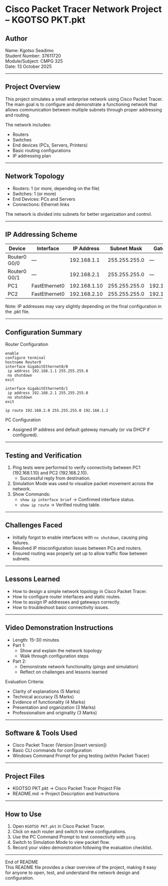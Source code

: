# Cisco Packet Tracer Network Project – KGOTSO PKT.pkt

## Author
Name: Kgotso Seadimo  
Student Number: 37611720  
Module/Subject: CMPG 325  
Date: 13 October 2025

---

## Project Overview
This project simulates a small enterprise network using Cisco Packet Tracer.  
The main goal is to configure and demonstrate a functioning network that allows communication between multiple subnets through proper addressing and routing.

The network includes:
- Routers
- Switches
- End devices (PCs, Servers, Printers)
- Basic routing configurations
- IP addressing plan

---

## Network Topology
- Routers: 1 (or more, depending on the file)
- Switches: 1 (or more)
- End Devices: PCs and Servers
- Connections: Ethernet links

The network is divided into subnets for better organization and control.

---

## IP Addressing Scheme

| Device         | Interface         | IP Address        | Subnet Mask        | Gateway          |
|----------------|-------------------|-------------------|--------------------|------------------|
| Router0 G0/0   | —                 | 192.168.1.1       | 255.255.255.0      | —                |
| Router0 G0/1   | —                 | 192.168.2.1       | 255.255.255.0      | —                |
| PC1            | FastEthernet0     | 192.168.1.10      | 255.255.255.0      | 192.168.1.1      |
| PC2            | FastEthernet0     | 192.168.2.10      | 255.255.255.0      | 192.168.2.1      |

Note: IP addresses may vary slightly depending on the final configuration in the .pkt file.

---

## Configuration Summary

Router Configuration
```
enable
configure terminal
hostname Router0
interface GigabitEthernet0/0
 ip address 192.168.1.1 255.255.255.0
 no shutdown
exit

interface GigabitEthernet0/1
 ip address 192.168.2.1 255.255.255.0
 no shutdown
exit

ip route 192.168.2.0 255.255.255.0 192.168.1.2
```

PC Configuration
- Assigned IP address and default gateway manually (or via DHCP if configured).

---

## Testing and Verification
1. Ping tests were performed to verify connectivity between PC1 (192.168.1.10) and PC2 (192.168.2.10).  
   - Successful reply from destination.
2. Simulation Mode was used to visualize packet movement across the network.
3. Show Commands:
   - `show ip interface brief` → Confirmed interface status.  
   - `show ip route` → Verified routing table.

---

## Challenges Faced
- Initially forgot to enable interfaces with `no shutdown`, causing ping failures.  
- Resolved IP misconfiguration issues between PCs and routers.  
- Ensured routing was properly set up to allow traffic flow between subnets.

---

## Lessons Learned
- How to design a simple network topology in Cisco Packet Tracer.  
- How to configure router interfaces and static routes.  
- How to assign IP addresses and gateways correctly.  
- How to troubleshoot basic connectivity issues.

---

## Video Demonstration Instructions
- Length: 15–30 minutes  
- Part 1:  
  - Show and explain the network topology  
  - Walk through configuration steps  
- Part 2:  
  - Demonstrate network functionality (pings and simulation)  
  - Reflect on challenges and lessons learned

Evaluation Criteria:
- Clarity of explanations (5 Marks)  
- Technical accuracy (5 Marks)  
- Evidence of functionality (4 Marks)  
- Presentation and organization (3 Marks)  
- Professionalism and originality (3 Marks)

---

## Software & Tools Used
- Cisco Packet Tracer (Version [insert version])
- Basic CLI commands for configuration
- Windows Command Prompt for ping testing (within Packet Tracer)

---

## Project Files
- KGOTSO PKT.pkt → Cisco Packet Tracer Project File  
- README.md → Project Description and Instructions

---

## How to Use
1. Open `KGOTSO PKT.pkt` in Cisco Packet Tracer.  
2. Click on each router and switch to view configurations.  
3. Use the PC Command Prompt to test connectivity with `ping`.  
4. Switch to Simulation Mode to view packet flow.  
5. Record your video demonstration following the evaluation checklist.

---

End of README  
This README file provides a clear overview of the project, making it easy for anyone to open, test, and understand the network design and configuration.
